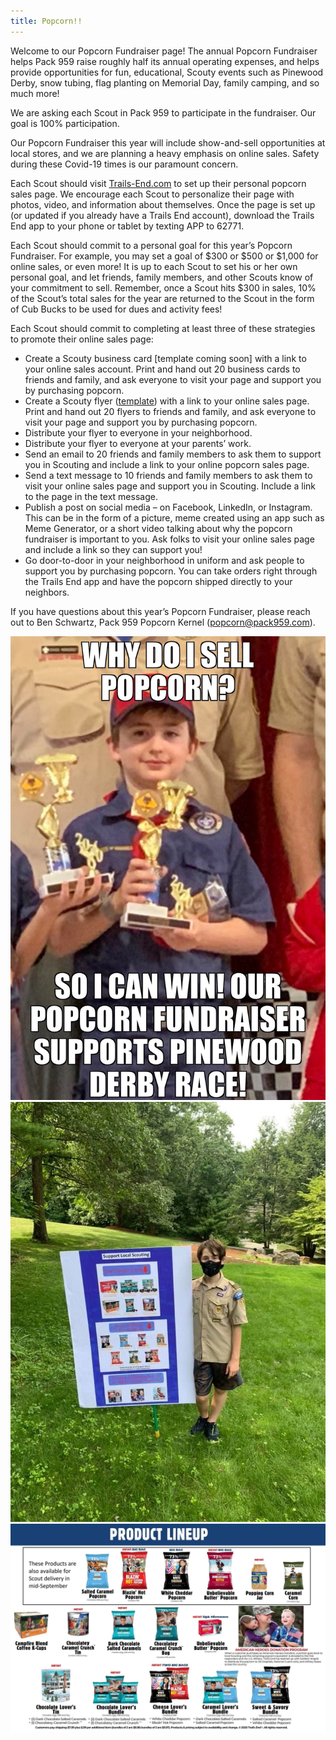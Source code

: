 ```yaml
---
title: Popcorn!!
---
```


Welcome to our Popcorn Fundraiser page! The annual Popcorn Fundraiser helps Pack 959 raise roughly half its annual operating expenses, and helps provide opportunities for fun, educational, Scouty events such as Pinewood Derby, snow tubing, flag planting on Memorial Day, family camping, and so much more!

We are asking each Scout in Pack 959 to participate in the fundraiser. Our goal is 100% participation. 

Our Popcorn Fundraiser this year will include show-and-sell opportunities at local stores, and we are planning a heavy emphasis on online sales. Safety during these Covid-19 times is our paramount concern.

Each Scout should visit [Trails-End.com](https://www.trails-end.com/) to set up their personal popcorn sales page. We encourage each Scout to personalize their page with photos, video, and information about themselves. Once the page is set up (or updated if you already have a Trails End account), download the Trails End app to your phone or tablet by texting APP to 62771. 

Each Scout should commit to a personal goal for this year’s Popcorn Fundraiser. For example, you may set a goal of $300 or $500 or $1,000 for online sales, or even more! It is up to each Scout to set his or her own personal goal, and let friends, family members, and other Scouts know of your commitment to sell. Remember, once a Scout hits $300 in sales, 10% of the Scout’s total sales for the year are returned to the Scout in the form of Cub Bucks to be used for dues and activity fees!

Each Scout should commit to completing at least three of these strategies to promote their online sales page:

* Create a Scouty business card [template coming soon] with a link to your online sales account. Print and hand out 20 business cards to friends and family, and ask everyone to visit your page and support you by purchasing popcorn.
* Create a Scouty flyer ([template](/popcorn/flyer)) with a link to your online sales page. Print and hand out 20 flyers to friends and family, and ask everyone to visit your page and support you by purchasing popcorn.
* Distribute your flyer to everyone in your neighborhood.
* Distribute your flyer to everyone at your parents’ work.
* Send an email to 20 friends and family members to ask them to support you in Scouting and include a link to your online popcorn sales page.
* Send a text message to 10 friends and family members to ask them to visit your online sales page and support you in Scouting. Include a link to the page in the text message.
* Publish a post on social media – on Facebook, LinkedIn, or Instagram. This can be in the form of a picture, meme created using an app such as Meme Generator, or a short video talking about why the popcorn fundraiser is important to you. Ask folks to visit your online sales page and include a link so they can support you!
* Go door-to-door in your neighborhood in uniform and ask people to support you by purchasing popcorn. You can take orders right through the Trails End app and have the popcorn shipped directly to your neighbors. 

If you have questions about this year’s Popcorn Fundraiser, please reach out to Ben Schwartz, Pack 959 Popcorn Kernel (popcorn@pack959.com). 

![Why Sell?](whysell.jpg)
![Social Distancing](socialdistance.jpg)
![Product Lineup](productlineup.jpg)